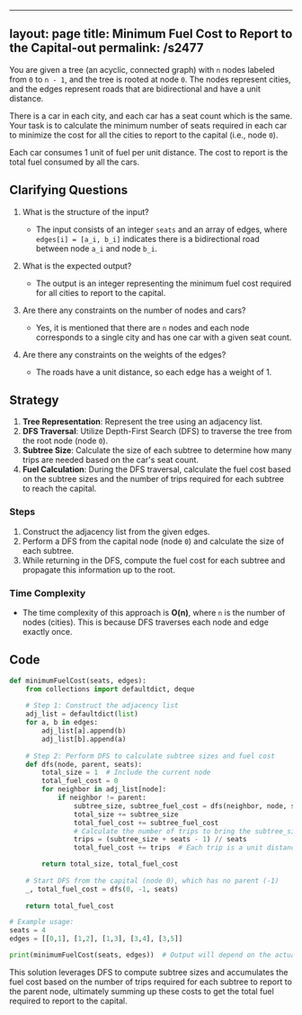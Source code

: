 
---
layout: page
title:  Minimum Fuel Cost to Report to the Capital-out
permalink: /s2477
---

You are given a tree (an acyclic, connected graph) with `n` nodes labeled from `0` to `n - 1`, and the tree is rooted at node `0`. The nodes represent cities, and the edges represent roads that are bidirectional and have a unit distance.

There is a car in each city, and each car has a seat count which is the same. Your task is to calculate the minimum number of seats required in each car to minimize the cost for all the cities to report to the capital (i.e., node `0`).

Each car consumes 1 unit of fuel per unit distance. The cost to report is the total fuel consumed by all the cars.

## Clarifying Questions

1. What is the structure of the input?
   - The input consists of an integer `seats` and an array of edges, where `edges[i] = [a_i, b_i]` indicates there is a bidirectional road between node `a_i` and node `b_i`.

2. What is the expected output?
   - The output is an integer representing the minimum fuel cost required for all cities to report to the capital.

3. Are there any constraints on the number of nodes and cars?
   - Yes, it is mentioned that there are `n` nodes and each node corresponds to a single city and has one car with a given seat count.

4. Are there any constraints on the weights of the edges?
   - The roads have a unit distance, so each edge has a weight of 1.

## Strategy

1. **Tree Representation**: Represent the tree using an adjacency list.
2. **DFS Traversal**: Utilize Depth-First Search (DFS) to traverse the tree from the root node (node `0`).
3. **Subtree Size**: Calculate the size of each subtree to determine how many trips are needed based on the car's seat count.
4. **Fuel Calculation**: During the DFS traversal, calculate the fuel cost based on the subtree sizes and the number of trips required for each subtree to reach the capital.

### Steps

1. Construct the adjacency list from the given edges.
2. Perform a DFS from the capital node (node `0`) and calculate the size of each subtree.
3. While returning in the DFS, compute the fuel cost for each subtree and propagate this information up to the root.

### Time Complexity
- The time complexity of this approach is **O(n)**, where `n` is the number of nodes (cities). This is because DFS traverses each node and edge exactly once.

## Code

```python
def minimumFuelCost(seats, edges):
    from collections import defaultdict, deque
    
    # Step 1: Construct the adjacency list
    adj_list = defaultdict(list)
    for a, b in edges:
        adj_list[a].append(b)
        adj_list[b].append(a)
    
    # Step 2: Perform DFS to calculate subtree sizes and fuel cost
    def dfs(node, parent, seats):
        total_size = 1  # Include the current node
        total_fuel_cost = 0
        for neighbor in adj_list[node]:
            if neighbor != parent:
                subtree_size, subtree_fuel_cost = dfs(neighbor, node, seats)
                total_size += subtree_size
                total_fuel_cost += subtree_fuel_cost
                # Calculate the number of trips to bring the subtree_size people to the parent
                trips = (subtree_size + seats - 1) // seats
                total_fuel_cost += trips  # Each trip is a unit distance to the parent

        return total_size, total_fuel_cost
    
    # Start DFS from the capital (node 0), which has no parent (-1)
    _, total_fuel_cost = dfs(0, -1, seats)
    
    return total_fuel_cost

# Example usage:
seats = 4
edges = [[0,1], [1,2], [1,3], [3,4], [3,5]]

print(minimumFuelCost(seats, edges))  # Output will depend on the actual tree structure
```

This solution leverages DFS to compute subtree sizes and accumulates the fuel cost based on the number of trips required for each subtree to report to the parent node, ultimately summing up these costs to get the total fuel required to report to the capital.
